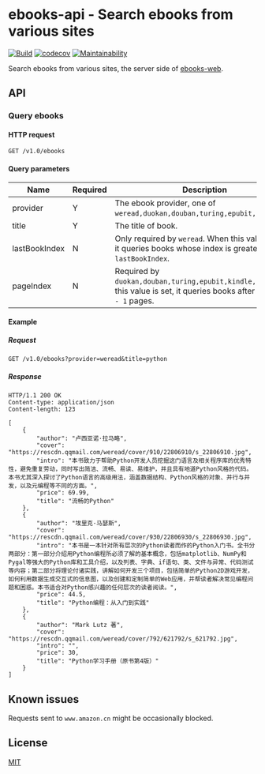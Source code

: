 # ebooks-api - Search ebooks from various sites
[![Build](https://github.com/Frederick-S/ebooks-api/actions/workflows/Build.yml/badge.svg?branch=master)](https://github.com/Frederick-S/ebooks-api/actions/workflows/Build.yml) [![codecov](https://codecov.io/gh/Frederick-S/ebooks-api/branch/master/graph/badge.svg)](https://codecov.io/gh/Frederick-S/ebooks-api) [![Maintainability](https://api.codeclimate.com/v1/badges/59306eeaf09e0cd50a6d/maintainability)](https://codeclimate.com/github/Frederick-S/ebooks-api/maintainability)

Search ebooks from various sites, the server side of [ebooks-web](https://github.com/Frederick-S/ebooks-web).

## API
### Query ebooks
#### HTTP request
```http
GET /v1.0/ebooks
```

#### Query parameters
|Name   |Required   |Description   |
|---|---|---|
|provider   |Y   |The ebook provider, one of `weread,duokan,douban,turing,epubit,kindle,jd`.   |
|title   |Y   |The title of book.   |
|lastBookIndex   |N   |Only required by `weread`. When this value is set, it queries books whose index is greater than `lastBookIndex`.   |
|pageIndex|N|Required by `duokan,douban,turing,epubit,kindle,jd`. When this value is set, it queries books after `pageIndex - 1` pages.|

#### Example
##### Request
```http
GET /v1.0/ebooks?provider=weread&title=python
```

##### Response
```http
HTTP/1.1 200 OK
Content-type: application/json
Content-length: 123

[
    {
        "author": "卢西亚诺·拉马略",
        "cover": "https://rescdn.qqmail.com/weread/cover/910/22806910/s_22806910.jpg",
        "intro": "本书致力于帮助Python开发人员挖掘这门语言及相关程序库的优秀特性，避免重复劳动，同时写出简洁、流畅、易读、易维护，并且具有地道Python风格的代码。本书尤其深入探讨了Python语言的高级用法，涵盖数据结构、Python风格的对象、并行与并发，以及元编程等不同的方面。",
        "price": 69.99,
        "title": "流畅的Python"
    },
    {
        "author": "埃里克·马瑟斯",
        "cover": "https://rescdn.qqmail.com/weread/cover/930/22806930/s_22806930.jpg",
        "intro": "本书是一本针对所有层次的Python读者而作的Python入门书。全书分两部分：第一部分介绍用Python编程所必须了解的基本概念，包括matplotlib、NumPy和Pygal等强大的Python库和工具介绍，以及列表、字典、if语句、类、文件与异常、代码测试等内容；第二部分将理论付诸实践，讲解如何开发三个项目，包括简单的Python2D游戏开发，如何利用数据生成交互式的信息图，以及创建和定制简单的Web应用，并帮读者解决常见编程问题和困惑。本书适合对Python感兴趣的任何层次的读者阅读。",
        "price": 44.5,
        "title": "Python编程：从入门到实践"
    },
    {
        "author": "Mark Lutz 著",
        "cover": "https://rescdn.qqmail.com/weread/cover/792/621792/s_621792.jpg",
        "intro": "",
        "price": 30,
        "title": "Python学习手册（原书第4版）"
    }
]
```

## Known issues
Requests sent to `www.amazon.cn` might be occasionally blocked.

## License
[MIT](LICENSE)

